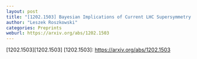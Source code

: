 ```yaml
---
layout: post
title: "[1202.1503] Bayesian Implications of Current LHC Supersymmetry and Dark Matter Detection Searches for the Constrained MSSM"
author: "Leszek Roszkowski"
categories: Preprints
weburl: https://arxiv.org/abs/1202.1503
---
```


[1202.1503][1202.1503]
[1202.1503]: https://arxiv.org/abs/1202.1503
